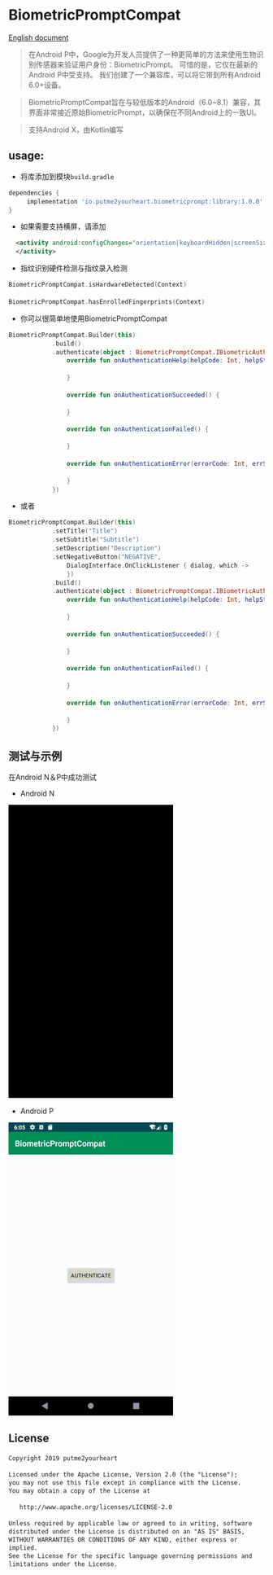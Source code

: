 # BiometricPromptCompat

[English document](https://github.com/putme2yourheart/BiometricPromptCompat/edit/master/README-cn.md)

> 在Android P中，Google为开发人员提供了一种更简单的方法来使用生物识别传感器来验证用户身份：BiometricPrompt。
可惜的是，它仅在最新的Android P中受支持。 我们创建了一个兼容库，可以将它带到所有Android 6.0+设备。

> BiometricPromptCompat旨在与较低版本的Android（6.0~8.1）兼容，其界面非常接近原始BiometricPrompt，以确保在不同Android上的一致UI。

> 支持Android X，由Kotlin编写

## usage:
- 将库添加到模块`build.gradle`
```groovy
dependencies {
     implementation 'io.putme2yourheart.biometricprompt:library:1.0.0'
}
```

- 如果需要支持横屏，请添加
```xml
  <activity android:configChanges="orientation|keyboardHidden|screenSize">
  </activity>
```

- 指纹识别硬件检测与指纹录入检测
```kotlin
BiometricPromptCompat.isHardwareDetected(Context)

BiometricPromptCompat.hasEnrolledFingerprints(Context)
```

- 你可以很简单地使用BiometricPromptCompat
```kotlin
BiometricPromptCompat.Builder(this)
            .build()
            .authenticate(object : BiometricPromptCompat.IBiometricAuthenticationCallback {
                override fun onAuthenticationHelp(helpCode: Int, helpString: CharSequence) {
                    
                }

                override fun onAuthenticationSucceeded() {
                    
                }

                override fun onAuthenticationFailed() {
                   
                }

                override fun onAuthenticationError(errorCode: Int, errString: String) {
                    
                }
            })
```

- 或者
```kotlin
BiometricPromptCompat.Builder(this)
            .setTitle("Title")
            .setSubtitle("Subtitle")
            .setDescription("Description")
            .setNegativeButton("NEGATIVE",
                DialogInterface.OnClickListener { dialog, which ->
                })
            .build()
            .authenticate(object : BiometricPromptCompat.IBiometricAuthenticationCallback {
                override fun onAuthenticationHelp(helpCode: Int, helpString: CharSequence) {
                    
                }

                override fun onAuthenticationSucceeded() {
                    
                }

                override fun onAuthenticationFailed() {
                   
                }

                override fun onAuthenticationError(errorCode: Int, errString: String) {
                    
                }
            })
```

## 测试与示例
在Android N＆P中成功测试

- Android N

![alarum](https://github.com/putme2yourheart/BiometricPromptCompat/blob/master/screenshots/24.gif)

- Android P

![alarum](https://github.com/putme2yourheart/BiometricPromptCompat/blob/master/screenshots/28.gif)

License
-------

    Copyright 2019 putme2yourheart

    Licensed under the Apache License, Version 2.0 (the "License");
    you may not use this file except in compliance with the License.
    You may obtain a copy of the License at

       http://www.apache.org/licenses/LICENSE-2.0

    Unless required by applicable law or agreed to in writing, software
    distributed under the License is distributed on an "AS IS" BASIS,
    WITHOUT WARRANTIES OR CONDITIONS OF ANY KIND, either express or implied.
    See the License for the specific language governing permissions and
    limitations under the License.
